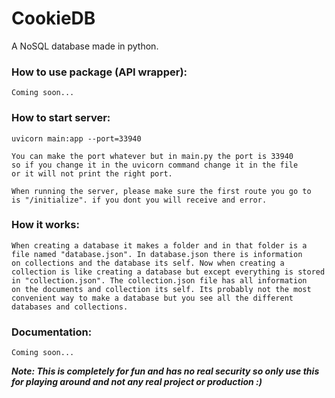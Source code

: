# CookieDB
A NoSQL database made in python.

### How to use package (API wrapper):
```text
Coming soon...
```

### How to start server:
```text
uvicorn main:app --port=33940

You can make the port whatever but in main.py the port is 33940
so if you change it in the uvicorn command change it in the file
or it will not print the right port.

When running the server, please make sure the first route you go to
is "/initialize". if you dont you will receive and error.
```

### How it works:
```text
When creating a database it makes a folder and in that folder is a
file named "database.json". In database.json there is information
on collections and the database its self. Now when creating a
collection is like creating a database but except everything is stored
in "collection.json". The collection.json file has all information
on the documents and collection its self. Its probably not the most
convenient way to make a database but you see all the different
databases and collections.
```

### Documentation:
```text
Coming soon...
```

***Note: This is completely for fun and has no real security so only use this for playing
around and not any real project or production :)***